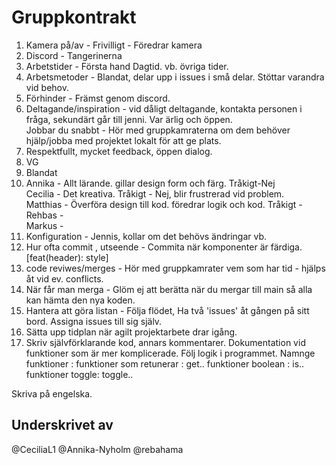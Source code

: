 
# Gruppkontrakt

1. Kamera på/av - Frivilligt - Föredrar kamera
2. Discord - Tangerinerna
3. Arbetstider - Första hand Dagtid. vb. övriga tider.
4. Arbetsmetoder - Blandat, delar upp i issues i små delar. Stöttar varandra vid behov.
5. Förhinder - Främst genom discord.
6. Deltagande/inspiration - vid dåligt deltagande, kontakta personen i fråga, sekundärt går till jenni. 
   Var ärlig och öppen.    
   Jobbar du snabbt - Hör med gruppkamraterna om dem behöver hjälp/jobba med projektet lokalt för att ge plats.   
7. Respektfullt, mycket feedback, öppen dialog.
8. VG   
9. Blandat  
10. Annika - Allt lärande. gillar design form och färg.  Tråkigt-Nej    
    Cecilia - Det kreativa.  Tråkigt - Nej, blir frustrerad vid problem.    
    Matthias - Överföra design till kod. föredrar logik och kod. Tråkigt -  
    Rehbas -    
    Markus -    
11. Konfiguration - Jennis, kollar om det behövs ändringar vb.  
12. Hur ofta commit , utseende - Commita när komponenter är färdiga. 
    [feat(header): style]   
13. code reviwes/merges - Hör med gruppkamrater vem som har tid - hjälps åt vid ev. conflicts.   
14. När får man merga - Glöm ej att berätta när du mergar till main så alla kan hämta den nya koden.  
15. Hantera att göra listan - Följa flödet, Ha två 'issues' åt gången på sitt bord. Assigna issues till sig själv.    
16. Sätta upp tidplan när agilt projektarbete drar igång. 
17. Skriv självförklarande kod, annars kommentarer.
    Dokumentation vid funktioner som är mer komplicerade. 
    Följ logik i programmet. 
    Namnge funktioner : 
    funktioner som retunerar : get..
    funktioner boolean : is..
    funktioner toggle: toggle..

  Skriva på engelska. 

## Underskrivet av
@CeciliaL1
@Annika-Nyholm
@rebahama


